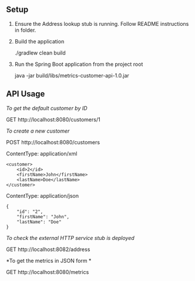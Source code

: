 Setup
-----

1) Ensure the Address lookup stub is running. Follow README instructions in folder.

2) Build the application

    ./gradlew clean build

3) Run the Spring Boot application from the project root

    java -jar build/libs/metrics-customer-api-1.0.jar

API Usage
---------

*To get the default customer by ID*

GET http://localhost:8080/customers/1

*To create a new customer*

POST http://localhost:8080/customers

ContentType: application/xml

    <customer>
        <id>2</id>
        <firstName>John</firstName>
        <lastName>Doe</lastName>
    </customer>

ContentType: application/json

    {
        "id": "2",
        "firstName": "John",
        "lastName": "Doe"
    }

*To check the external HTTP service stub is deployed*

GET http://localhost:8082/address

*To get the metrics in JSON form *

GET http://localhost:8080/metrics
